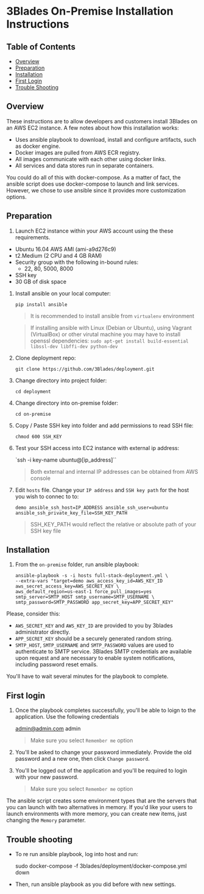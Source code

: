 # 3Blades On-Premise Installation Instructions

## Table of Contents

- [Overview](#overview)
- [Preparation](#preparation)
- [Installation](#installation)
- [First Login](#first-login)
- [Trouble Shooting](#trouble-shooting)

## Overview

These instructions are to allow developers and customers install 3Blades on an AWS EC2 instance. A few notes about how this installation works:

- Uses ansible playbook to download, install and configure artifacts, such as docker engine.
- Docker images are pulled from AWS ECR registry.
- All images communicate with each other using docker links.
- All services and data stores run in separate containers.

You could do all of this with docker-compose. As a matter of fact, the ansible script does use docker-compose to launch and link services. However, we chose to use ansible since it provides more customization options.

## Preparation

1. Launch EC2 instance within your AWS account using the these requirements.

  - Ubuntu 16.04 AWS AMI (ami-a9d276c9)
  - t2.Medium (2 CPU and 4 GB RAM)
  - Security group with the following in-bound rules:
	- 22, 80, 5000, 8000
  - SSH key
  - 30 GB of disk space

1. Install ansible on your local computer:

    `pip install ansible`

    > It is recommended to install ansible from `virtualenv` environment

    > If installing ansible with Linux (Debian or Ubuntu), using Vagrant (VirtualBox) or other virutal machine you may have to install openssl dependencies: `sudo apt-get install build-essential libssl-dev libffi-dev python-dev`

1. Clone deployment repo:

    `git clone https://github.com/3Blades/deployment.git`

1. Change directory into project folder:

    `cd deployment`

1. Change directory into on-premise folder:

    `cd on-premise`

1. Copy / Paste SSH key into folder and add permissions to read SSH file:

    `chmod 600 SSH_KEY`

1. Test your SSH access into EC2 instance with external ip address:

    `ssh -i key-name ubuntu@[ip_address]``

    > Both external and internal IP addresses can be obtained from AWS console

1. Edit `hosts` file. Change your `IP address` and `SSH key path` for the host you wish to connec to to:

    `demo ansible_ssh_host=IP_ADDRESS ansible_ssh_user=ubuntu` `ansible_ssh_private_key_file=SSH_KEY_PATH`

    > SSH_KEY_PATH would reflect the relative or absolute path of your SSH key file

## Installation

1. From the `on-premise` folder, run ansible playbook:

    ```
    ansible-playbook -s -i hosts full-stack-deployment.yml \
    --extra-vars "target=demo aws_access_key_id=AWS_KEY_ID aws_secret_access_key=AWS_SECRET_KEY \
    aws_default_region=us-east-1 force_pull_images=yes smtp_server=SMTP_HOST smtp_username=SMTP_USERNAME \
    smtp_password=SMTP_PASSWORD app_secret_key=APP_SECRET_KEY"
    ```

Please, consider this:

- `AWS_SECRET_KEY` and `AWS_KEY_ID` are provided to you by 3blades administrator directly.
- `APP_SECRET_KEY` should be a securely generated random string.
- `SMTP_HOST`, `SMTP_USERNAME` and `SMTP_PASSWORD` values are used to authenticate to SMTP service. 3Blades SMTP credentials are available upon request and are necessary to enable system notifications, including password reset emails.

You'll have to wait several minutes for the playbook to complete.

## First login

1. Once the playbook completes successfully, you'll be able to loign to the application. Use the following credentials

     admin@admin.com
     admin
     > Make sure you select `Remember me` option

1. You'll be asked to change your password immediately. Provide the old password and a new one, then click `Change password`.

1. You'll be logged out of the application and you'll be required to login with your new password.

     > Make sure you select `Remember me` option

The ansible script creates some environment types that are the servers that you can launch with two alternatives in memory. If you'd like your users to launch environments with more memory, you can create new items, just changing the `Memory` parameter.

## Trouble shooting

- To re run ansible playbook, log into host and run:

    sudo docker-compose -f 3blades/deployment/docker-compose.yml down

- Then, run ansible playbook as you did before with new settings.
